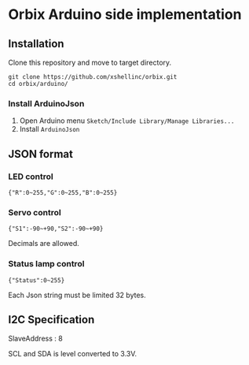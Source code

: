 # Orbix Arduino side implementation


## Installation

Clone this repository and move to target directory.

```
git clone https://github.com/xshellinc/orbix.git
cd orbix/arduino/
```

### Install ArduinoJson

1. Open Arduino menu `Sketch/Include Library/Manage Libraries...`
2. Install `ArduinoJson`

## JSON format

### LED control

```
{"R":0~255,"G":0~255,"B":0~255}
```

### Servo control

```
{"S1":-90~+90,"S2":-90~+90}
```

Decimals are allowed.

### Status lamp control

```
{"Status":0~255}
```

Each Json string must be limited 32 bytes.


## I2C Specification

SlaveAddress : 8

SCL and SDA  is level converted to 3.3V.
